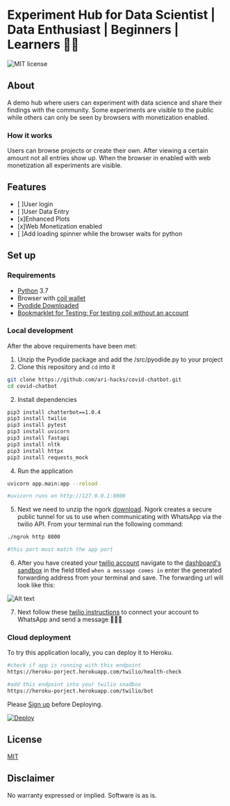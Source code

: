 # Experiment Hub for Data Scientist | Data Enthusiast | Beginners | Learners 🧪🥼

![MIT license](https://img.shields.io/badge/License-MIT-blue.svg)


## About

A demo hub where users can experiment with data science and share their findings with the community. Some experiments are visible to the public while others can only be seen by browsers with monetization enabled.

### How it works

Users can browse projects or create their own. After viewing a certain amount not all entries show up. When the browser in enabled with web monetization all experiments are visible. 


## Features

- [ ]User login
- [ ]User Data Entry
- [x]Enhanced Plots 
- [x]Web Monetization enabled 
- [ ]Add loading spinner while the browser waits for python 


## Set up

### Requirements

- [Python](https://www.python.org/) 3.7
- Browser with [coil wallet](https://chrome.google.com/webstore/detail/coil/locbifcbeldmnphbgkdigjmkbfkhbnca?hl=en) 
- [Pyodide Downloaded](https://github.com/iodide-project/pyodide/releases)
- [Bookmarklet for Testing: For testing coil without an account](https://testwebmonetization.com/)
  


### Local development

After the above requirements have been met:

1. Unzip the Pyodide package and add the /src/pyodide.py to your project  
2.  Clone this repository and `cd` into it

```bash
git clone https://github.com/ari-hacks/covid-chatbot.git
cd covid-chatbot
```

2. Install dependencies

```bash
pip3 install chatterbot==1.0.4
pip3 install twilio 
pip3 install pytest 
pip3 install uvicorn    
pip3 install fastapi  
pip3 install nltk   
pip3 install httpx
pip3 install requests_mock         
```

4. Run the application

```bash
uvicorn app.main:app --reload 

#uvicorn runs on http://127.0.0.1:8000    
```

5. Next we need to unzip the ngork [download](https://ngrok.com/download). Ngork creates a secure public tunnel for us to use when communicating with WhatsApp via the twilio API. From your terminal run the following command: 

```bash
./ngrok http 8000

#this port must match the app port
```
6. After you have created your [twilio account](https://www.twilio.com/whatsapp) navigate to the [dashboard's sandbox](https://www.twilio.com/console/sms/whatsapp/sandbox) in the field titled ` when a message comes in ` enter the generated forwarding address from your terminal and save. The forwarding url will look like this: 

![Alt text](/ngork_ex.png?raw=true "Demo")

7. Next follow these [ twilio instructions](https://www.twilio.com/console/sms/whatsapp/learn) to connect your account to WhatsApp and send a message 🎉🎉🎉


### Cloud deployment

To try this application locally, you can deploy it to Heroku. 

```bash 
#check if app is running with this endpoint 
https://heroku-porject.herokuapp.com/twilio/health-check

#add this endpoint into your twilio snadbox
https://heroku-porject.herokuapp.com/twilio/bot
```


Please [Sign up](https://www.heroku.com/)  before Deploying. 

 [![Deploy](https://www.herokucdn.com/deploy/button.svg)](https://heroku.com/deploy)                                               


## License

[MIT](http://www.opensource.org/licenses/mit-license.html)

## Disclaimer

No warranty expressed or implied. Software is as is.